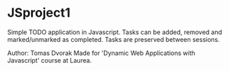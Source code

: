 # JSproject1
Simple TODO application in Javascript.
Tasks can be added, removed and marked/unmarked as completed.
Tasks are preserved between sessions.

Author: Tomas Dvorak
Made for 'Dynamic Web Applications with Javascript' course at Laurea.
